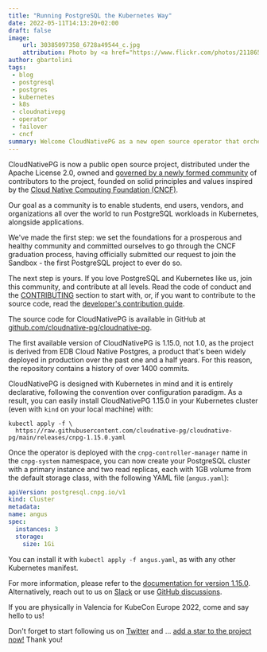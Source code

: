 ```yaml
---
title: "Running PostgreSQL the Kubernetes Way"
date: 2022-05-11T14:13:20+02:00
draft: false
image:
    url: 30385097358_6728a49544_c.jpg
    attribution: Photo by <a href="https://www.flickr.com/photos/21186555@N07/30385097358" target="_blank" rel="noopener noreferrer">"African Sunrise, Amboseli National Park"</a> by <a href="https://www.flickr.com/photos/21186555@N07" target="_blank" rel="noopener noreferrer">Ray in Manila</a>
author: gbartolini
tags:
 - blog
 - postgresql
 - postgres
 - kubernetes
 - k8s
 - cloudnativepg
 - operator
 - failover
 - cncf
summary: Welcome CloudNativePG as a new open source operator that orchestrates PostgreSQL clusters inside Kubernetes!
---
```


CloudNativePG is now a public open source project, distributed under the
Apache License 2.0, owned and [governed by a newly formed
community](https://github.com/cloudnative-pg/cloudnative-pg/blob/main/GOVERNANCE.md)
of contributors to the project, founded on solid principles and values
inspired by the [Cloud Native Computing Foundation (CNCF)](https://www.cncf.io/).

Our goal as a community is to enable students, end users, vendors, and
organizations all over the world to run PostgreSQL workloads in
Kubernetes, alongside applications.

We've made the first step: we set the foundations for a prosperous and
healthy community and committed ourselves to go through the CNCF
graduation process, having officially submitted our request to join the
Sandbox - the first PostgreSQL project to ever do so.

The next step is yours. If you love PostgreSQL and Kubernetes like us,
join this community, and contribute at all levels. Read the code of
conduct and the
[CONTRIBUTING](https://github.com/cloudnative-pg/cloudnative-pg/blob/main/CONTRIBUTING.md)
section to start with, or, if you want to contribute to the source code, read
the [developer's contribution guide](https://github.com/cloudnative-pg/cloudnative-pg/blob/main/contribute/README.md).

The source code for CloudNativePG is available in GitHub at
[github.com/cloudnative-pg/cloudnative-pg](https://github.com/cloudnative-pg/cloudnative-pg).

The first available version of CloudNativePG is 1.15.0, not 1.0, as the project
is derived from EDB Cloud Native Postgres, a product that's been widely
deployed in production over the past one and a half years. For this reason, the
repository contains a history of over 1400 commits.

CloudNativePG is designed with Kubernetes in mind and it is entirely
declarative, following the convention over configuration paradigm. As a
result, you can easily install CloudNativePG 1.15.0 in your Kubernetes cluster
(even with `kind` on your local machine) with:

```shell
kubectl apply -f \
  https://raw.githubusercontent.com/cloudnative-pg/cloudnative-pg/main/releases/cnpg-1.15.0.yaml
```

Once the operator is deployed with the `cnpg-controller-manager` name in
the `cnpg-system` namespace, you can now create your PostgreSQL cluster with a
primary instance and two read replicas, each with 1GB volume from the default
storage class, with the following YAML file (`angus.yaml`):

```yaml
apiVersion: postgresql.cnpg.io/v1
kind: Cluster
metadata:
name: angus
spec:
  instances: 3
  storage:
    size: 1Gi
```

You can install it with `kubectl apply -f angus.yaml`, as with any other
Kubernetes manifest.

For more information, please refer to the [documentation for version 1.15.0](https://cloudnative-pg.io/docs/1.15.0/).
Alternatively, reach out to us on [Slack](https://cloud-native.slack.com/archives/C08MAUJ7NPM)
or use [GitHub discussions](https://github.com/cloudnative-pg/cloudnative-pg/discussions).

If you are physically in Valencia for KubeCon Europe 2022, come and say hello to us!

Don't forget to start following us on [Twitter](https://twitter.com/CloudNativePg)
and ... [add a star to the project now!](https://github.com/cloudnative-pg/cloudnative-pg)
Thank you!
